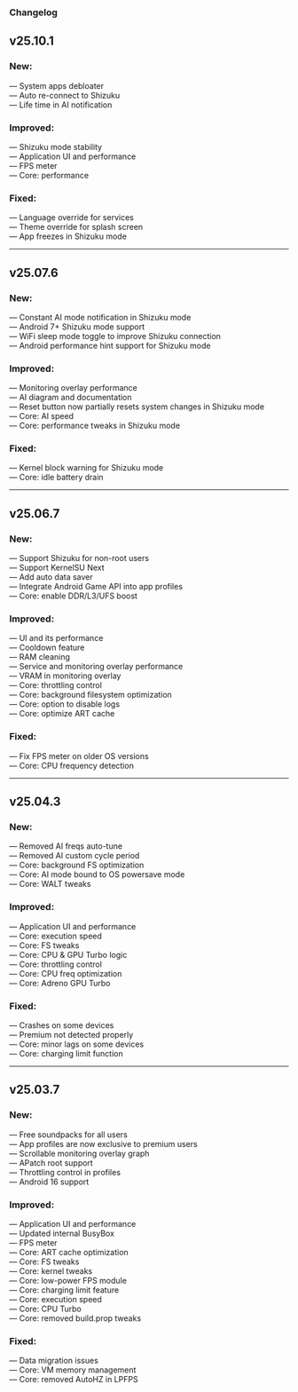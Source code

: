 ### Changelog

## **v25.10.1**

### New:

— System apps debloater\
— Auto re-connect to Shizuku\
— Life time in AI notification

### Improved:

— Shizuku mode stability\
— Application UI and performance\
— FPS meter\
— Core: performance

### Fixed:

— Language override for services\
— Theme override for splash screen\
— App freezes in Shizuku mode

---

## **v25.07.6**

### New:

— Constant AI mode notification in Shizuku mode\
— Android 7+ Shizuku mode support\
— WiFi sleep mode toggle to improve Shizuku connection\
— Android performance hint support for Shizuku mode

### Improved:

— Monitoring overlay performance\
— AI diagram and documentation\
— Reset button now partially resets system changes in Shizuku mode\
— Core: AI speed\
— Core: performance tweaks in Shizuku mode

### Fixed:

— Kernel block warning for Shizuku mode\
— Core: idle battery drain

---

## **v25.06.7**

### New:

— Support Shizuku for non-root users\
— Support KernelSU Next\
— Add auto data saver\
— Integrate Android Game API into app profiles\
— Core: enable DDR/L3/UFS boost

### Improved:

— UI and its performance\
— Cooldown feature\
— RAM cleaning\
— Service and monitoring overlay performance\
— VRAM in monitoring overlay\
— Core: throttling control\
— Core: background filesystem optimization\
— Core: option to disable logs\
— Core: optimize ART cache

### Fixed:

— Fix FPS meter on older OS versions\
— Core: CPU frequency detection

---

## **v25.04.3**

### New:

— Removed AI freqs auto-tune\
— Removed AI custom cycle period\
— Core: background FS optimization\
— Core: AI mode bound to OS powersave mode\
— Core: WALT tweaks

### Improved:

— Application UI and performance\
— Core: execution speed\
— Core: FS tweaks\
— Core: CPU & GPU Turbo logic\
— Core: throttling control\
— Core: CPU freq optimization\
— Core: Adreno GPU Turbo

### Fixed:

— Crashes on some devices\
— Premium not detected properly\
— Core: minor lags on some devices\
— Core: charging limit function

---

## **v25.03.7**

### New:

— Free soundpacks for all users\
— App profiles are now exclusive to premium users\
— Scrollable monitoring overlay graph\
— APatch root support\
— Throttling control in profiles\
— Android 16 support

### Improved:

— Application UI and performance\
— Updated internal BusyBox\
— FPS meter\
— Core: ART cache optimization\
— Core: FS tweaks\
— Core: kernel tweaks\
— Core: low-power FPS module\
— Core: charging limit feature\
— Core: execution speed\
— Core: CPU Turbo\
— Core: removed build.prop tweaks

### Fixed:

— Data migration issues\
— Core: VM memory management\
— Core: removed AutoHZ in LPFPS
